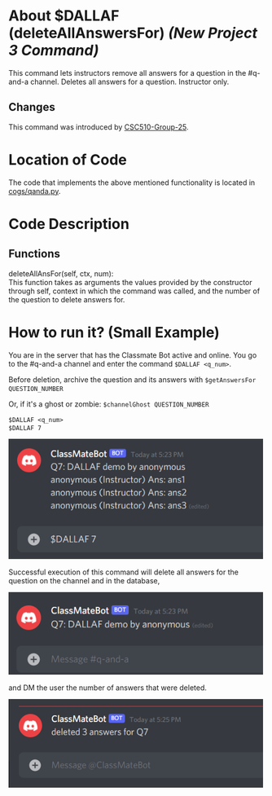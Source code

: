 # About $DALLAF (deleteAllAnswersFor) _(New Project 3 Command)_

This command lets instructors remove all answers for a question in the #q-and-a channel.
Deletes all answers for a question. Instructor only.

## Changes

This command was introduced by [CSC510-Group-25](https://github.com/CSC510-Group-25/ClassMateBot/).

# Location of Code
The code that implements the above mentioned functionality is located in [cogs/qanda.py](https://github.com/CSC510-Group-25/ClassMateBot/blob/main/cogs/qanda.py).

# Code Description
## Functions
deleteAllAnsFor(self, ctx, num): <br>
This function takes as arguments the values provided by the constructor through self, context in which the command was called, and the number of the question to delete answers for.

# How to run it? (Small Example)
You are in the server that has the Classmate Bot active and online. You go to
the #q-and-a channel and enter the command `$DALLAF <q_num>`.

Before deletion, archive the question and its answers with
`$getAnswersFor QUESTION_NUMBER`

Or, if it's a ghost or zombie:
`$channelGhost QUESTION_NUMBER` 

```
$DALLAF <q_num>
$DALLAF 7
```

<img src="https://github.com/CSC510-Group-25/ClassMateBot/blob/group25-command-docs/data/proj3media/dallaf/dallaf1.png?raw=true" width="500">

Successful execution of this command will delete all answers for the question on the channel and in the database, 

<img src="https://github.com/CSC510-Group-25/ClassMateBot/blob/group25-command-docs/data/proj3media/dallaf/dallaf2.png?raw=true" width="500">

and DM the user the number of answers that were deleted.

<img src="https://github.com/CSC510-Group-25/ClassMateBot/blob/group25-command-docs/data/proj3media/dallaf/dallaf3.png?raw=true" width="500">

